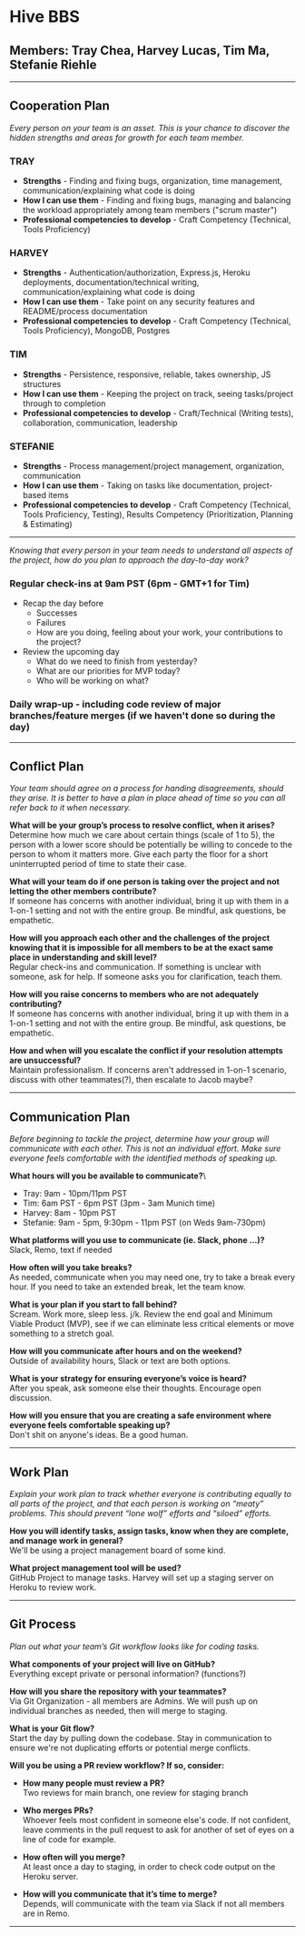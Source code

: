 # Hive BBS

## **Members**: Tray Chea, Harvey Lucas, Tim Ma, Stefanie Riehle

---

## Cooperation Plan

_Every person on your team is an asset. This is your chance to discover the hidden strengths and areas for growth for each team member._

### TRAY

-   **Strengths** - Finding and fixing bugs, organization, time management, communication/explaining what code is doing
-   **How I can use them** - Finding and fixing bugs, managing and balancing the workload appropriately among team members ("scrum master")
-   **Professional competencies to develop** - Craft Competency (Technical, Tools Proficiency)

### HARVEY

-   **Strengths** - Authentication/authorization, Express.js, Heroku deployments, documentation/technical writing, communication/explaining what code is doing
-   **How I can use them** - Take point on any security features and README/process documentation
-   **Professional competencies to develop** - Craft Competency (Technical, Tools Proficiency), MongoDB, Postgres

### TIM

-   **Strengths** - Persistence, responsive, reliable, takes ownership, JS structures
-   **How I can use them** - Keeping the project on track, seeing tasks/project through to completion
-   **Professional competencies to develop** - Craft/Technical (Writing tests), collaboration, communication, leadership

### STEFANIE

-   **Strengths** - Process management/project management, organization, communication
-   **How I can use them** - Taking on tasks like documentation, project-based items
-   **Professional competencies to develop** - Craft Competency (Technical, Tools Proficiency, Testing), Results Competency (Prioritization, Planning & Estimating)

---

_Knowing that every person in your team needs to understand all aspects of the project, how do you plan to approach the day-to-day work?_

### Regular check-ins at 9am PST (6pm - GMT+1 for Tim)

-   Recap the day before
    -   Successes
    -   Failures
    -   How are you doing, feeling about your work, your contributions to the project?
-   Review the upcoming day
    -   What do we need to finish from yesterday?
    -   What are our priorities for MVP today?
    -   Who will be working on what?

### Daily wrap-up - including code review of major branches/feature merges (if we haven't done so during the day)

---

## Conflict Plan

_Your team should agree on a process for handing disagreements, should they arise. It is better to have a plan in place ahead of time so you can all refer back to it when necessary._

**What will be your group’s process to resolve conflict, when it arises?**\
Determine how much we care about certain things (scale of 1 to 5), the person with a lower score should be potentially be willing to concede to the person to whom it matters more. Give each party the floor for a short uninterrupted period of time to state their case.

**What will your team do if one person is taking over the project and not letting the other members contribute?**\
If someone has concerns with another individual, bring it up with them in a 1-on-1 setting and not with the entire group. Be mindful, ask questions, be empathetic.

**How will you approach each other and the challenges of the project knowing that it is impossible for all members to be at the exact same place in understanding and skill level?**\
Regular check-ins and communication. If something is unclear with someone, ask for help. If someone asks you for clarification, teach them.

**How will you raise concerns to members who are not adequately contributing?**\
If someone has concerns with another individual, bring it up with them in a 1-on-1 setting and not with the entire group. Be mindful, ask questions, be empathetic.

**How and when will you escalate the conflict if your resolution attempts are unsuccessful?**\
Maintain professionalism. If concerns aren't addressed in 1-on-1 scenario, discuss with other teammates(?), then escalate to Jacob maybe?

---

## Communication Plan

_Before beginning to tackle the project, determine how your group will communicate with each other. This is not an individual effort. Make sure everyone feels comfortable with the identified methods of speaking up._

**What hours will you be available to communicate?**\

-   Tray: 9am - 10pm/11pm PST
-   Tim: 6am PST - 6pm PST (3pm - 3am Munich time)
-   Harvey: 8am - 10pm PST
-   Stefanie: 9am - 5pm, 9:30pm - 11pm PST (on Weds 9am-730pm)

**What platforms will you use to communicate (ie. Slack, phone …)?**\
Slack, Remo, text if needed

**How often will you take breaks?**\
As needed, communicate when you may need one, try to take a break every hour. If you need to take an extended break, let the team know.

**What is your plan if you start to fall behind?**\
Scream. Work more, sleep less. j/k. Review the end goal and Minimum Viable Product (MVP), see if we can eliminate less critical elements or move something to a stretch goal.

**How will you communicate after hours and on the weekend?**\
Outside of availability hours, Slack or text are both options.

**What is your strategy for ensuring everyone’s voice is heard?**\
After you speak, ask someone else their thoughts. Encourage open discussion.

**How will you ensure that you are creating a safe environment where everyone feels comfortable speaking up?**\
Don't shit on anyone's ideas. Be a good human.

---

## Work Plan

_Explain your work plan to track whether everyone is contributing equally to all parts of the project, and that each person is working on “meaty” problems. This should prevent “lone wolf” efforts and “siloed” efforts._

**How you will identify tasks, assign tasks, know when they are complete, and manage work in general?**\
We'll be using a project management board of some kind.

**What project management tool will be used?**\
GitHub Project to manage tasks. Harvey will set up a staging server on Heroku to review work.

---

## Git Process

_Plan out what your team’s Git workflow looks like for coding tasks._

**What components of your project will live on GitHub?**\
Everything except private or personal information? (functions?)

**How will you share the repository with your teammates?**\
Via Git Organization - all members are Admins. We will push up on individual branches as needed, then will merge to staging.

**What is your Git flow?**\
Start the day by pulling down the codebase. Stay in communication to ensure we're not duplicating efforts or potential merge conflicts.

**Will you be using a PR review workflow? If so, consider:**

-   **How many people must review a PR?**\
    Two reviews for main branch, one review for staging branch

-   **Who merges PRs?**\
    Whoever feels most confident in someone else's code. If not confident, leave comments in the pull request to ask for another of set of eyes on a line of code for example.

-   **How often will you merge?**\
    At least once a day to staging, in order to check code output on the Heroku server.

-   **How will you communicate that it’s time to merge?**\
    Depends, will communicate with the team via Slack if not all members are in Remo.

---

